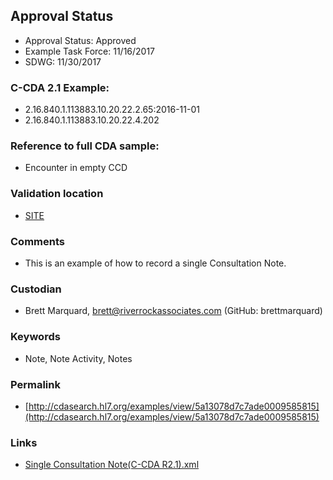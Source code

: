 ## Approval Status

* Approval Status: Approved
* Example Task Force: 11/16/2017
* SDWG: 11/30/2017

### C-CDA 2.1 Example:

* 2.16.840.1.113883.10.20.22.2.65:2016-11-01
* 2.16.840.1.113883.10.20.22.4.202

### Reference to full CDA sample:

* Encounter in empty CCD


### Validation location

* [SITE](https://site.healthit.gov/sandbox-ccda/ccda-validator)


### Comments

* This is an example of how to record a single Consultation Note.

### Custodian

* Brett Marquard, brett@riverrockassociates.com (GitHub: brettmarquard)

### Keywords

* Note, Note Activity, Notes


### Permalink

* [http://cdasearch.hl7.org/examples/view/5a13078d7c7ade0009585815](http://cdasearch.hl7.org/examples/view/5a13078d7c7ade0009585815)

### Links

* [Single Consultation Note(C-CDA R2.1).xml](https://github.com/HL7/C-CDA-Examples/tree/master/Notes/Single%20Consultation%20Note/Single%20Consultation%20Note%28C-CDA%20R2.1%29.xml)
